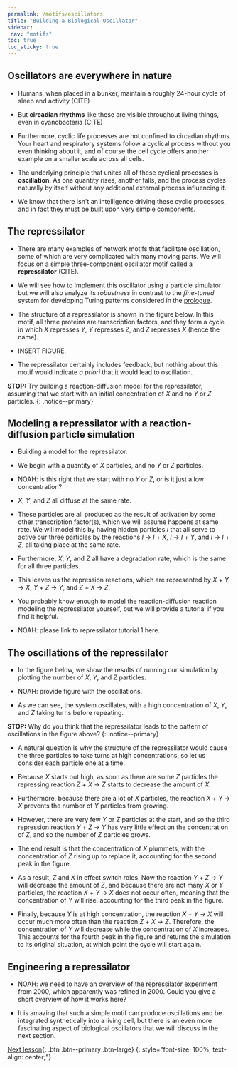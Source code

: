 ```yaml
---
permalink: /motifs/oscillators
title: "Building a Biological Oscillator"
sidebar:
 nav: "motifs"
toc: true
toc_sticky: true
---
```


## Oscillators are everywhere in nature

* Humans, when placed in a bunker, maintain a roughly 24-hour cycle of sleep and activity (CITE)

* But **circadian rhythms** like these are visible throughout living things, even in cyanobacteria (CITE)

* Furthermore, cyclic life processes are not confined to circadian rhythms. Your heart and respiratory systems follow a cyclical process without you even thinking about it, and of course the cell cycle offers another example on a smaller scale across all cells.

* The underlying principle that unites all of these cyclical processes is **oscillation**. As one quantity rises, another falls, and the process cycles naturally by itself without any additional external process influencing it.

* We know that there isn't an intelligence driving these cyclic processes, and in fact they must be built upon very simple components.

## The repressilator

* There are many examples of network motifs that facilitate oscillation, some of which are very complicated with many moving parts. We will focus on a simple three-component oscillator motif called a **repressilator** (CITE).

* We will see how to implement this oscillator using a particle simulator but we will also analyze its *robustness* in contrast to the *fine-tuned* system for developing Turing patterns considered in the [prologue](prologue).

* The structure of a repressilator is shown in the figure below. In this motif, all three proteins are transcription factors, and they form a cycle in which *X* represses *Y*, *Y* represses *Z*, and *Z* represses *X* (hence the name).

* INSERT FIGURE.

* The repressilator certainly includes feedback, but nothing about this motif would indicate *a priori* that it would lead to oscillation.

**STOP:** Try building a reaction-diffusion model for the repressilator, assuming that we start with an initial concentration of *X* and no *Y* or *Z* particles.
{: .notice--primary}

## Modeling a repressilator with a reaction-diffusion particle simulation

* Building a model for the repressilator.

* We begin with a quantity of *X* particles, and no *Y* or *Z* particles.

* NOAH: is this right that we start with no *Y* or *Z*, or is it just a low concentration?

* *X*, *Y*, and *Z* all diffuse at the same rate.

* These particles are all produced as the result of activation by some other transcription factor(s), which we will assume happens at same rate. We will model this by having hidden particles *I* that all serve to active our three particles by the reactions *I* → *I* + *X*, *I* → *I* + *Y*, and *I* → *I* + *Z*, all taking place at the same rate.

* Furthermore, *X*, *Y*, and *Z* all have a degradation rate, which is the same for all three particles.

* This leaves us the repression reactions, which are represented by *X* + *Y* → *X*, *Y* + *Z* → *Y*, and *Z* + *X* → *Z*.

* You probably know enough to model the reaction-diffusion reaction modeling the repressilator yourself, but we will provide a tutorial if you find it helpful.

* NOAH: please link to repressilator tutorial 1 here.

## The oscillations of the repressilator

* In the figure below, we show the results of running our simulation by plotting the number of *X*, *Y*, and *Z* particles.

* NOAH: provide figure with the oscillations.

* As we can see, the system oscillates, with a high concentration of *X*, *Y*, and *Z* taking turns before repeating.

**STOP:** Why do you think that the repressilator leads to the pattern of oscillations in the figure above?
{: .notice--primary}

* A natural question is why the structure of the repressilator would cause the three particles to take turns at high concentrations, so let us consider each particle one at a time.

* Because *X* starts out high, as soon as there are some *Z* particles the repressing reaction *Z* + *X* → *Z* starts to decrease the amount of *X*.

* Furthermore, because there are a lot of *X* particles, the reaction *X* + *Y* → *X* prevents the number of *Y* particles from growing.

* However, there are very few *Y* or *Z* particles at the start, and so the third repression reaction *Y* + *Z* → *Y* has very little effect on the concentration of *Z*, and so the number of *Z* particles grows.

* The end result is that the concentration of *X* plummets, with the concentration of *Z* rising up to replace it, accounting for the second peak in the figure.

* As a result, *Z* and *X* in effect switch roles.  Now the reaction *Y* + *Z* → *Y* will decrease the amount of *Z*, and because there are not many *X* or *Y* particles, the reaction *X* + *Y* → *X* does not occur often, meaning that the concentration of *Y* will rise, accounting for the third peak in the figure.

* Finally, because *Y* is at high concentration, the reaction *X* + *Y* → *X* will occur much more often than the reaction *Z* + *X* → *Z*. Therefore, the concentration of *Y* will decrease while the concentration of *X* increases.  This accounts for the fourth peak in the figure and returns the simulation to its original situation, at which point the cycle will start again.

## Engineering a repressilator

* NOAH: we need to have an overview of the repressilator experiment from 2000, which apparently was refined in 2000.  Could you give a short overview of how it works here?

* It is amazing that such a simple motif can produce oscillations and be integrated synthetically into a living cell, but there is an even more fascinating aspect of biological oscillators that we will discuss in the next section.

[Next lesson](robust){: .btn .btn--primary .btn-large}
{: style="font-size: 100%; text-align: center;"}
